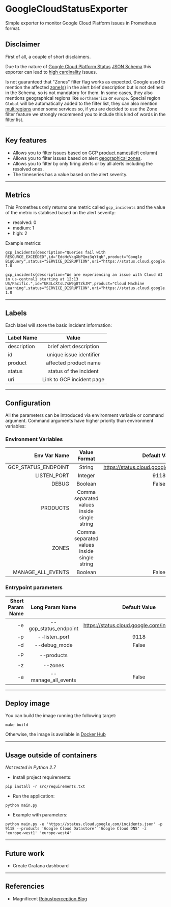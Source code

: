 # GoogleCloudStatusExporter
Simple exporter to monitor Google Cloud Platform issues in Prometheus format.

## Disclaimer
First of all, a couple of short disclaimers.

Due to the nature of [Google Cloud Platform Status](https://status.cloud.google.com) [JSON Schema](https://status.cloud.google.com/incidents.schema.json) this exporter can lead to [high cardinality](https://www.robustperception.io/cardinality-is-key) issues.

Is not guaranteed that "Zones" filter flag works as expected. Google used to mention the affected [zone(s)](https://cloud.google.com/docs/geography-and-regions#internal_services) in the alert brief description but is not defined in the Schema, so is not mandatory for them. In some cases, they also mentions geographical regions like ```northamerica``` or ```europe```. Special region ```Global``` will be automatically added to the filter list, they can also mention [multiregions](https://cloud.google.com/firestore/docs/locations#location-mr) under some services so, if you are decided to use the Zone filter feature we strongly recommend you to include this kind of words in the filter list.

---------------------------------

## Key features
- Allows you to filter issues based on GCP [product names](https://status.cloud.google.com)(left column)
- Allows you to filter issues based on alert [geographical zones](https://cloud.google.com/docs/geography-and-regions#internal_services).
- Allows you to filter by only firing alerts or by all alerts including the resolved ones.
- The timeseries has a value based on the alert severity.

---------------------------------
 
## Metrics
This Prometheus only returns one metric called ```gcp_incidents``` and the value of the metric is stablised based on the  alert severity:
  * resolved: 0
  * medium: 1
  * high: 2

Example metrics:

```
gcp_incidents{description="Queries fail with RESOURCE_EXCEEDED",id="EdoHcVkqXbPQmz3qYtqb",product="Google BigQuery",status="SERVICE_DISRUPTION",uri="https://status.cloud.google.com/incidents/EdoHcVkqXbPQmz3qYtqb"} 1.0

gcp_incidents{description="We are experiencing an issue with Cloud AI in us-central1 starting at 12:13 US/Pacific.",id="UK3LcXtsL7sW9g8TZkJM",product="Cloud Machine Learning",status="SERVICE_DISRUPTION",uri="https://status.cloud.google.com/incidents/UK3LcXtsL7sW9g8TZkJM"} 1.0
```

---------------------------------

## Labels
Each label will store the basic incident information:

| Label Name    | Value                       |
| ------------- |:---------------------------:|
| description   | brief alert description     |
| id            | unique issue identifier     |
| product       | affected product name       |
| status        | status of the incident      |
| uri           | Link to GCP incident page   |


---------------------------------

## Configuration 
All the parameters can be introduced via environment variable or command argument. Command arguments have higher priority than environment variables:


### Environment Variables
| Env Var Name         | Value Format                                |  Default Value  | Example                                                              |
| --------------------:|:-------------------------------------------:|:---------------:|:--------------------------------------------------------------------:|
| GCP_STATUS_ENDPOINT  | String       | https://status.cloud.google.com/incidents.json | ```GCP_STATUS_ENDPOINT='https://status.cloud.google.com/incidents.json'```|
| LISTEN_PORT          | Integer      | 9118                                           | ```LISTEN_PORT=9118```                                                     |
| DEBUG                | Boolean      | False                                          | ```DEBUG=True```                                                           |
| PRODUCTS             | Comma separated values inside single string |                 | ```PRODUCTS='Healthcare and Life Sciences,Cloud Machine Learning'```       |
| ZONES                | Comma separated values inside single string |                 | ```ZONES='us-central1,asia-east2'```                                       |
| MANAGE_ALL_EVENTS    | Boolean      | False                                          | ```MANAGE_ALL_EVENTS=True```


### Entrypoint parameters
| Short Param Name | Long Param Name        |  Default Value                 | Example                                                              |
| ----------------:|:----------------------:|:------------------------------:|:--------------------------------------------------------------------:|
| -e               | --gcp_status_endpoint  | https://status.cloud.google.com/incidents.json | ```--gcp_status_endpoint 'https://status.cloud.google.com/incidents.json'``` |
| -p               | --listen_port          | 9118                           | ```--listen_port 9118```                                                   |
| -d               | --debug_mode           | False                          |```--debug_mode```                                                         |
| -P               | --products             |      | ```--products 'Healthcare and Life Sciences' 'Cloud Machine Learning'```                             |
| -z               | --zones                |      | ```--zones 'asia-east2' 'Multi-Region'```                                                            |
| -a               | --manage_all_events    | False | ```--manage_all_events```

---------------------------------

## Deploy image
You can build the image running the following target:

```
make build
```

Otherwise, the image is available in [Docker Hub](https://hub.docker.com/repository/docker/norbega/gcp-status-exporter)

---------------------------------

## Usage outside of containers

*Not tested in Python 2.7*
- Install project requirements:

```
pip install -r src/requirements.txt
```

- Run the application:

```
python main.py
```

- Example with parameters:

```
python main.py -e 'https://status.cloud.google.com/incidents.json' -p 9118 --products 'Google Cloud Datastore' 'Google Cloud DNS' -z 'europe-west1' 'europe-west4'
```

---------------------------------

## Future work
- Create Grafana dashboard

---------------------------------

## Referencies
- Magnificent [Robustperception Blog](https://www.robustperception.io)
